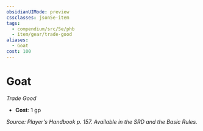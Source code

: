 ```yaml
---
obsidianUIMode: preview
cssclasses: json5e-item
tags:
  - compendium/src/5e/phb
  - item/gear/trade-good
aliases:
  - Goat
cost: 100
---
```

# Goat
*Trade Good*  

- **Cost**: 1 gp

*Source: Player's Handbook p. 157. Available in the SRD and the Basic Rules.*
